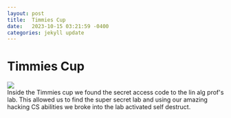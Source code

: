 ```yaml
---
layout: post
title:  Timmies Cup
date:   2023-10-15 03:21:59 -0400
categories: jekyll update
---
```

# Timmies Cup
![](https://media.discordapp.net/attachments/1158765973671780464/1162940628435472384/timmies.png?ex=653dc3dc&is=652b4edc&hm=40ca5e72c96a50bee74a27ab12a82deed7dd761a5bb7f55d600410e23d6ecde1)  
Inside the Timmies cup we found the secret access code to the lin alg prof's lab. This allowed us to find the super secret lab and using our amazing hacking CS abilities we broke into the lab activated self destruct.
